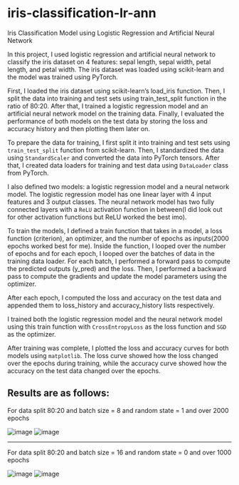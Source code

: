 # iris-classification-lr-ann
Iris Classification Model using Logistic Regression and Artificial Neural Network

In this project, I used logistic regression and artificial neural network to classify the iris dataset on 4 features: sepal length, sepal width, petal length, and petal width. The iris dataset was loaded using scikit-learn and the model was trained using PyTorch.

First, I loaded the iris dataset using scikit-learn’s load_iris function. Then, I split the data into training and test sets using train_test_split function in the ratio of 80:20. After that, I trained a logistic regression model and an artificial neural network model on the training data. Finally, I evaluated the performance of both models on the test data by storing the loss and accuracy history and then plotting them later on.

To prepare the data for training, I first split it into training and test sets using `train_test_split` function from scikit-learn. Then, I standardized the data using `StandardScaler` and converted the data into PyTorch tensors. After that, I created data loaders for training and test data using `DataLoader` class from PyTorch.

I also defined two models: a logistic regression model and a neural network model. The logistic regression model has one linear layer with 4 input features and 3 output classes. The neural network model has two fully connected layers with a `ReLU` activation function in between(I did look out for other activation functions but ReLU worked the best imo).

To train the models, I defined a train function that takes in a model, a loss function (criterion), an optimizer, and the number of epochs as inputs(2000 epochs worked best for me). Inside the function, I looped over the number of epochs and for each epoch, I looped over the batches of data in the training data loader. For each batch, I performed a forward pass to compute the predicted outputs (y_pred) and the loss. Then, I performed a backward pass to compute the gradients and update the model parameters using the optimizer.

After each epoch, I computed the loss and accuracy on the test data and appended them to loss_history and accuracy_history lists respectively.

I trained both the logistic regression model and the neural network model using this train function with `CrossEntropyLoss` as the loss function and `SGD` as the optimizer.

After training was complete, I plotted the loss and accuracy curves for both models using `matplotlib`. The loss curve showed how the loss changed over the epochs during training, while the accuracy curve showed how the accuracy on the test data changed over the epochs.

## Results are as follows:
For data split 80:20 and batch size = 8 and random state = 1 and over 2000 epochs 

![image](https://user-images.githubusercontent.com/114558126/235588414-119812b0-1763-43b8-800b-d452e80f537a.png)
![image](https://user-images.githubusercontent.com/114558126/235588429-2384487d-c788-4a77-9ec8-0175e66f0de5.png)

---
For data split 80:20 and batch size = 16 and random state = 0 and over 1000 epochs

![image](https://user-images.githubusercontent.com/114558126/235588902-60d055ad-c742-4b38-b3b7-a92c0bfce9eb.png)
![image](https://user-images.githubusercontent.com/114558126/235588901-4b217d24-3524-476d-bb6c-7a5eb9b002ac.png)



